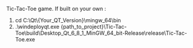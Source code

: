 Tic-Tac-Toe game. 
If built on your own : 
  1. cd C:\Qt\\{Your_QT_Version}\mingw_64\bin
  2. .\windeployqt.exe {path_to_project}\Tic-Tac-Toe\build\Desktop_Qt_6_8_1_MinGW_64_bit-Release\release\Tic-Tac-Toe.exe
